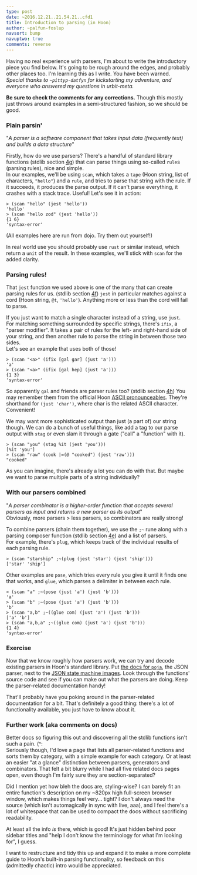 ```yaml
---
type: post
date: ~2016.12.21..21.54.21..cfd1
title: Introduction to parsing (in Hoon)
author: ~palfun-foslup
navsort: bump
navuptwo: true
comments: reverse
---
```


Having no real experience with parsers, I'm about to write the introductory piece you find below. It's going to be rough around the edges, and probably other places too. I'm learning this as I write. You have been warned.  
*Special thanks to `~pittyp-datfyn` for kickstarting my adventure, and everyone who answered my questions in urbit-meta.*

**Be sure to check the comments for any corrections.** Though this mostly just throws around examples in a semi-structured fashion, so we should be good.

### Plain parsin'

"*A parser is a software component that takes input data (frequently text) and builds a data structure*"  

Firstly, how do we use parsers? There's a handful of standard library functions (stdlib section [4g](http://urbit.org/docs/hoon/library/4g/)) that can parse things using so-called `rule`s (parsing rules), nice and simple.  
In our examples, we'll be using `scan`, which takes a `tape` (Hoon string, list of characters, `"hello"`) and a `rule`, and tries to parse that string with the rule. If it succeeds, it produces the parse output. If it can't parse everything, it crashes with a stack trace. Useful! Let's see it in action:

```
> (scan "hello" (jest 'hello'))
'hello'
> (scan "hello zod" (jest 'hello'))
{1 6}
'syntax-error'
```
(All examples here are run from dojo. Try them out yourself!)

In real world use you should probably use `rust` or similar instead, which return a `unit` of the result. In these examples, we'll stick with `scan` for the added clarity.

### Parsing rules!

That `jest` function we used above is one of the many that can create parsing rules for us. (stdlib section [4f](http://urbit.org/docs/hoon/library/4f/)) `jest` in particular matches against a cord (Hoon string, `@t`, ``'hello'``). Anything more or less than the cord will fail to parse.

If you just want to match a single character instead of a string, use `just`.  
For matching something surrounded by specific strings, there's `ifix`, a "parser modifier". It takes a pair of rules for the left- and right-hand side of your string, and then another rule to parse the string in between those two sides.  
Let's see an example that uses both of those!

```
> (scan "<a>" (ifix [gal gar] (just 'a')))
'a'
> (scan "<a>" (ifix [gal hep] (just 'a')))
{1 3}
'syntax-error'
```

So apparently `gal` and friends are parser rules too? (stdlib section [4h](http://urbit.org/docs/hoon/library/4h/)) You may remember them from the official Hoon [ASCII pronounceables](http://urbit.org/docs/hoon/syntax/#-glyphs-and-characters). They're shorthand for `(just 'char')`, where char is the related ASCII character. Convenient!

We may want more sophisticated output than just (a part of) our string though. We can do a bunch of useful things, like add a tag to our parse output with `stag` or even slam it through a gate ("call" a "function" with it).

```
> (scan "you" (stag %it (jest 'you')))
[%it 'you']
> (scan "raw" (cook |=(@ "cooked") (jest 'raw')))
"cooked"
```

As you can imagine, there's already a lot you can do with that. But maybe we want to parse multiple parts of a string individually?

### With our parsers combined

"*A parser combinator is a higher-order function that accepts several parsers as input and returns a new parser as its output*"  
Obviously, more parsers > less parsers, so combinators are really strong!

To combine parsers (chain them together), we use the `;~` rune along with a parsing composer function (stdlib section [4e](http://urbit.org/docs/hoon/library/4e/)) and a list of parsers.  
For example, there's `plug`, which keeps track of the individual results of each parsing rule.

```
> (scan "starship" ;~(plug (jest 'star') (jest 'ship')))
['star' 'ship']
```

Other examples are `pose`, which tries every rule you give it until it finds one that works, and `glue`, which parses a delimiter in between each rule.

```
> (scan "a" ;~(pose (just 'a') (just 'b')))
'a'
> (scan "b" ;~(pose (just 'a') (just 'b')))
'b'
> (scan "a,b" ;~((glue com) (just 'a') (just 'b')))
['a' 'b']
> (scan "a,b,a" ;~((glue com) (just 'a') (just 'b')))
{1 4}
'syntax-error'
```

### Exercise

Now that we know roughly how parsers work, we can try and decode existing parsers in Hoon's standard library. Put [the docs for `poja`](https://urbit.org/docs/hoon/library/zuse/core/poja), the JSON parser, next to the [JSON state machine images](http://www.json.org/). Look through the functions' source code and see if you can make out what the parsers are doing. Keep the parser-related documentation handy!

That'll probably have you poking around in the parser-related documentation for a bit. That's definitely a good thing: there's a lot of functionality available, you just have to know about it.

### Further work (aka comments on docs)

Better docs so figuring this out and discovering all the stdlib functions isn't such a pain. (^:  
Seriously though, I'd love a page that lists all parser-related functions and sorts them by category, with a simple example for each category. Or at least an easier "at a glance" distinction between parsers, generators and combinators. That felt a bit blurry while I had all five related docs pages open, even though I'm fairly sure they are section-separated?

Did I mention yet how bleh the docs are, styling-wise? I can barely fit an entire function's description on my ~820px high full-screen browser window, which makes things feel very... tight? I don't always need the source (which isn't automagically in sync with live, aaa), and I feel there's a lot of whitespace that can be used to compact the docs without sacrificing readability.

At least all the info *is* there, which is good! It's just hidden behind poor sidebar titles and "help I don't know the terminology for what I'm looking for", I guess.

I want to restructure and tidy this up and expand it to make a more complete guide to Hoon's built-in parsing functionality, so feedback on this (admittedly chaotic) intro would be appreciated.